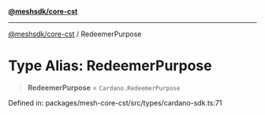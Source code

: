 [**@meshsdk/core-cst**](../README.md)

***

[@meshsdk/core-cst](../globals.md) / RedeemerPurpose

# Type Alias: RedeemerPurpose

> **RedeemerPurpose** = `Cardano.RedeemerPurpose`

Defined in: packages/mesh-core-cst/src/types/cardano-sdk.ts:71
